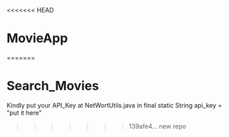 <<<<<<< HEAD
# MovieApp
=======
# Search_Movies

Kindly put your API_Key at NetWortUtils.java in     final static String api_key = "put it here"
>>>>>>> 139afe4... new repo
